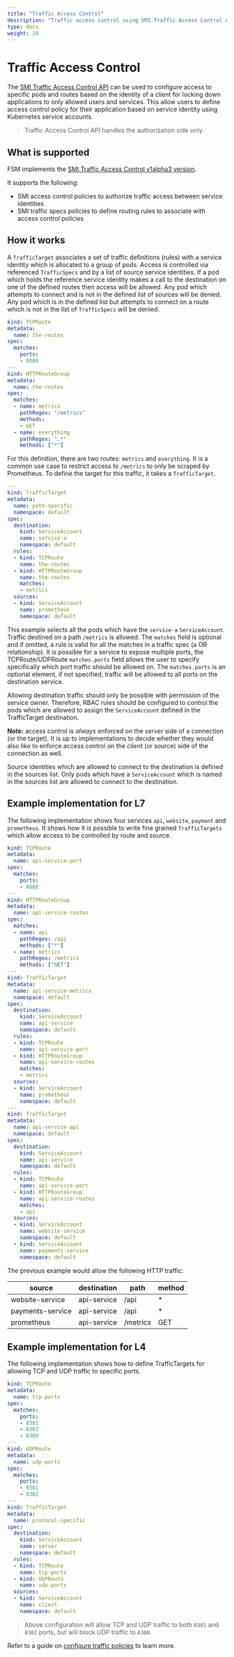 ```yaml
---
title: "Traffic Access Control"
description: "Traffic access control using SMI Traffic Access Control API"
type: docs
weight: 10
---
```


# Traffic Access Control

The [SMI Traffic Access Control API](https://github.com/servicemeshinterface/smi-spec/blob/main/apis/traffic-access/v1alpha3/traffic-access.md) can be used to configure access to specific pods and routes based on the identity of a client for locking down applications to only allowed users and services. This allow users to define access control policy for their application based on service identity using Kubernetes service accounts.

> Traffic Access Control API handles the authorization side only.

## What is supported

FSM implements the [SMI Traffic Access Control v1alpha3 version](https://github.com/servicemeshinterface/smi-spec/blob/main/apis/traffic-access/v1alpha3/traffic-access.md).

It supports the following:

- SMI access control policies to authorize traffic access between service identities
- SMI traffic specs policies to define routing rules to associate with access control policies

## How it works

A `TrafficTarget` associates a set of traffic definitions (rules) with a service identity which is allocated to a group of pods.  Access is controlled
via referenced `TrafficSpecs` and by a list of source service identities.  If a pod which holds the reference service identity makes a call to the destination on one of the defined routes then access will be allowed. Any pod which attempts to connect and is not in
the defined list of sources will be denied.  Any pod which is in the defined list but attempts to connect on a route which is not in the list of `TrafficSpecs` will be denied.

```yaml
kind: TCPRoute
metadata:
  name: the-routes
spec:
  matches:
    ports:
    - 8080
---
kind: HTTPRouteGroup
metadata:
  name: the-routes
spec:
  matches:
  - name: metrics
    pathRegex: "/metrics"
    methods:
    - GET
  - name: everything
    pathRegex: ".*"
    methods: ["*"]
```

For this definition, there are two routes: `metrics` and `everything`. It is a common use case to restrict access to `/metrics` to only be scraped by Prometheus. To define the target for this traffic, it takes a `TrafficTarget`.

```yaml
---
kind: TrafficTarget
metadata:
  name: path-specific
  namespace: default
spec:
  destination:
    kind: ServiceAccount
    name: service-a
    namespace: default
  rules:
  - kind: TCPRoute
    name: the-routes
  - kind: HTTPRouteGroup
    name: the-routes
    matches:
    - metrics
  sources:
  - kind: ServiceAccount
    name: prometheus
    namespace: default
```

This example selects all the pods which have the `service-a` `ServiceAccount`. Traffic destined on a path `/metrics` is allowed. The `matches` field is
optional and if omitted, a rule is valid for all the matches in a traffic spec (a OR relationship).  It is possible for a service to expose multiple ports,
the TCPRoute/UDPRoute `matches.ports` field allows the user to specify specifically which port traffic should be allowed on. The `matches.ports` is an optional element, if not specified, traffic will be allowed to all ports on the destination service.

Allowing destination traffic should only be possible with permission of the service owner. Therefore, RBAC rules should be configured to control the pods
which are allowed to assign the `ServiceAccount` defined in the TrafficTarget destination.

**Note:** access control is *always* enforced on the *server* side of a connection (or the target). It is up to implementations to decide whether they would also like to enforce access control on the *client* (or source) side of the connection as well.

Source identities which are allowed to connect to the destination is defined in the sources list.  Only pods which have a `ServiceAccount` which is named in the sources list are allowed to connect to the destination.

## Example implementation for L7

The following implementation shows four services `api`, `website`, `payment` and `prometheus`. It shows how it is possible to write fine grained `TrafficTargets` which allow access to be controlled by route and source.

```yaml
kind: TCPRoute
metadata:
  name: api-service-port
spec:
  matches:
    ports:
    - 8080
---
kind: HTTPRouteGroup
metadata:
  name: api-service-routes
spec:
  matches:
  - name: api
    pathRegex: /api
    methods: ["*"]
  - name: metrics
    pathRegex: /metrics
    methods: ["GET"]
---
kind: TrafficTarget
metadata:
  name: api-service-metrics
  namespace: default
spec:
  destination:
    kind: ServiceAccount
    name: api-service
    namespace: default
  rules:
  - kind: TCPRoute
    name: api-service-port
  - kind: HTTPRouteGroup
    name: api-service-routes
    matches:
    - metrics
  sources:
  - kind: ServiceAccount
    name: prometheus
    namespace: default
---
kind: TrafficTarget
metadata:
  name: api-service-api
  namespace: default
spec:
  destination:
    kind: ServiceAccount
    name: api-service
    namespace: default
  rules:
  - kind: TCPRoute
    name: api-service-port
  - kind: HTTPRouteGroup
    name: api-service-routes
    matches:
    - api
  sources:
  - kind: ServiceAccount
    name: website-service
    namespace: default
  - kind: ServiceAccount
    name: payments-service
    namespace: default
```

The previous example would allow the following HTTP traffic:

| source            | destination   | path     | method |
| ----------------- | ------------- | -------- | ------ |
| website-service   | api-service   | /api     | *      |
| payments-service  | api-service   | /api     | *      |
| prometheus        | api-service   | /metrics | GET    |

## Example implementation for L4

The following implementation shows how to define TrafficTargets for allowing TCP and UDP traffic to specific ports.

```yaml
kind: TCPRoute
metadata:
  name: tcp-ports
spec:
  matches:
    ports:
    - 8301
    - 8302
    - 8300
---
kind: UDPRoute
metadata:
  name: udp-ports
spec:
  matches:
    ports:
    - 8301
    - 8302
---
kind: TrafficTarget
metadata:
  name: protocal-specific
spec:
  destination:
    kind: ServiceAccount
    name: server
    namespace: default
  rules:
  - kind: TCPRoute
    name: tcp-ports
  - kind: UDPRoute
    name: udp-ports
  sources:
  - kind: ServiceAccount
    name: client
    namespace: default
```

> Above configuration will allow TCP and UDP traffic to both `8301` and `8302` ports, but will block UDP traffic to `8300`.

Refer to a guide on [configure traffic policies](/docs/getting_started/traffic_policies/) to learn more.